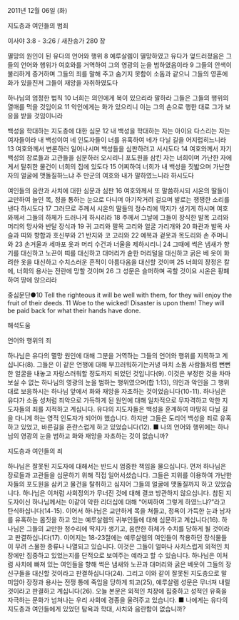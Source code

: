 2011년 12월 06일 (화)

지도층과 여인들의 범죄



이사야 3:8 - 3:26 / 새찬송가 280 장


멸망의 원인이 된 유다의 언어와 행위
8 예루살렘이 멸망하였고 유다가 엎드러졌음은 그들의 언어와 행위가 여호와를 거역하여 그의 영광의 눈을 범하였음이라 9 그들의 안색이 불리하게 증거하며 그들의 죄를 말해 주고 숨기지 못함이 소돔과 같으니 그들의 영혼에 화가 있을진저 그들이 재앙을 자취하였도다

하나님의 엄정한 법칙
10 너희는 의인에게 복이 있으리라 말하라 그들은 그들의 행위의 열매를 먹을 것임이요 11 악인에게는 화가 있으리니 이는 그의 손으로 행한 대로 그가 보응을 받을 것임이니라

백성을 학대하는 지도층에 대한 심문
12 내 백성을 학대하는 자는 아이요 다스리는 자는 여자들이라 내 백성이여 네 인도자들이 너를 유혹하여 네가 다닐 길을 어지럽히느니라 13 여호와께서 변론하러 일어나시며 백성들을 심판하려고 서시도다 14 여호와께서 자기 백성의 장로들과 고관들을 심문하러 오시리니 포도원을 삼킨 자는 너희이며 가난한 자에게서 탈취한 물건이 너희의 집에 있도다 15 어찌하여 너희가 내 백성을 짓밟으며 가난한 자의 얼굴에 맷돌질하느냐 주 만군의 여호와 내가 말하였느니라 하시도다

여인들의 음란과 사치에 대한 심문과 심판
16 여호와께서 또 말씀하시되 시온의 딸들이 교만하여 늘인 목, 정을 통하는 눈으로 다니며 아기작거려 걸으며 발로는 쟁쟁한 소리를 낸다 하시도다 17 그러므로 주께서 시온의 딸들의 정수리에 딱지가 생기게 하시며 여호와께서 그들의 하체가 드러나게 하시리라 18 주께서 그날에 그들이 장식한 발목 고리와 머리의 망사와 반달 장식과 19 귀 고리와 팔목 고리와 얼굴 가리개와 20 화관과 발목 사슬과 띠와 향합과 호신부와 21 반지와 코 고리와 22 예복과 겉옷과 목도리와 손 주머니와 23 손거울과 세마포 옷과 머리 수건과 너울을 제하시리니 24 그때에 썩은 냄새가 향기를 대신하고 노끈이 띠를 대신하고 대머리가 숱한 머리털을 대신하고 굵은 베 옷이 화려한 옷을 대신하고 수치스러운 흔적이 아름다움을 대신할 것이며 25 너희의 장정은 칼에, 너희의 용사는 전란에 망할 것이며 26 그 성문은 슬퍼하며 곡할 것이요 시온은 황폐하여 땅에 앉으리라

중심문단●10 Tell the righteous it will be well with them, for they will enjoy the fruit of their deeds. 11 Woe to the wicked! Disaster is upon them! They will be paid back for what their hands have done.

해석도움





언어와 행위의 죄  

하나님은 유다의 멸망 원인에 대해 그분을 거역하는 그들의 언어와 행위를 지목하고 계십니다(8). 그들은 이 같은 언행에 대해 부끄러워하기는커녕 마치 소돔 사람들처럼 뻔뻔한 얼굴을 내놓고 자랑스러워할 정도까지 되었던 것입니다(9). 이것은 부정한 것을 차마 보실 수 없는 하나님의 영광의 눈을 범하는 행위였으며(합 1:13), 의인과 악인을 그 행위대로 보응하시는 하나님 앞에서 화와 재앙을 자초하는 것이었습니다(10-11). 하나님은 유다가 소돔 성처럼 죄악으로 가득하게 된 원인에 대해 일차적으로 무자격하고 악한 지도자들의 죄를 지적하고 계십니다. 유다의 지도자들은 백성을 훈계하여 마땅히 다닐 길을 다니게 하는 영적 인도자가 되어야 했습니다. 하지만 그들은 도리어 백성을 죄로 유혹하고 있었고, 바른길을 혼란스럽게 하고 있었습니다(12).
■ 나의 언어와 행위에는 하나님의 영광의 눈을 범하고 화와 재앙을 자초하는 것이 없습니까?

지도층과 여인들의 죄  

하나님은 잘못된 지도자에 대해서는 반드시 엄중한 책임을 물으십니다. 먼저 하나님은 장로들과 고관들을 심문하기 위해 직접 일어서셨습니다. 그들은 지위를 이용하여 가난한 자들의 포도원을 삼키고 물건을 탈취하고 심지어 그들의 얼굴에 맷돌질까지 하고 있었습니다. 하나님은 이처럼 사회정의가 무너진 것에 대해 결코 방관하지 않으십니다. 참된 지도자이신 하나님께서는 이같이 악한 리더십에 대해 “어찌하여 그렇게 하였느냐?”라고 탄식하십니다(14-15). 이어서 하나님은 교만하게 목을 쳐들고, 정욕이 가득한 눈과 남자를 유혹하는 몸짓을 하고 있는 예루살렘의 귀부인들에 대해 심문하고 계십니다(16). 하나님은 그들의 교만한 정수리에 딱지가 생기고, 음란한 하체가 수치를 당하게 될 것이라고 판결하십니다(17). 이어지는 18-23절에는 예루살렘의 여인들이 착용하던 장식물들이 무려 스물한 종류나 나열되고 있습니다. 이것은 그들이 얼마나 사치스럽게 외적인 치장에만 집중하고 있었는지를 단적으로 보여주는 예라고 할 수 있습니다. 하나님은 이처럼 사치에 빠져 있는 여인들을 향해 썩은 냄새와 노끈과 대머리와 굵은 베옷이 그들의 장신구들을 대신할 것이라고 판결하십니다(24). 그리고 이와 같이 잘못된 지도층으로 말미암아 장정과 용사는 전쟁 통에 죽임을 당하게 되고(25), 예루살렘 성문은 무너져 내릴 것이라고 판결하고 계십니다(26). 오늘 본문은 외적인 치장에 집중하고 성적인 유혹을 자극하는 문화가 넘쳐나는 우리 사회에 경종을 울려주고 있습니다.
■ 나에게는 유다의 지도층과 여인들에게 있었던 탐욕과 학대, 사치와 음란함이 없습니까?